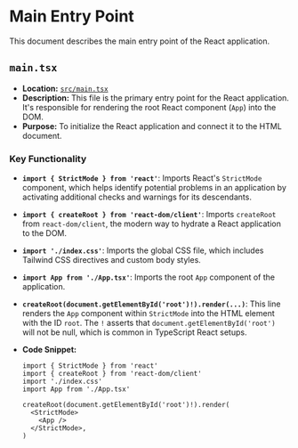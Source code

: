 # Main Entry Point

This document describes the main entry point of the React application.

## `main.tsx`

*   **Location:** [`src/main.tsx`](achievement-project/src/main.tsx)
*   **Description:** This file is the primary entry point for the React application. It's responsible for rendering the root React component (`App`) into the DOM.
*   **Purpose:** To initialize the React application and connect it to the HTML document.

### Key Functionality

*   **`import { StrictMode } from 'react'`**: Imports React's `StrictMode` component, which helps identify potential problems in an application by activating additional checks and warnings for its descendants.
*   **`import { createRoot } from 'react-dom/client'`**: Imports `createRoot` from `react-dom/client`, the modern way to hydrate a React application to the DOM.
*   **`import './index.css'`**: Imports the global CSS file, which includes Tailwind CSS directives and custom body styles.
*   **`import App from './App.tsx'`**: Imports the root `App` component of the application.
*   **`createRoot(document.getElementById('root')!).render(...)`**: This line renders the `App` component within `StrictMode` into the HTML element with the ID `root`. The `!` asserts that `document.getElementById('root')` will not be null, which is common in TypeScript React setups.

*   **Code Snippet:**
    ```tsx
    import { StrictMode } from 'react'
    import { createRoot } from 'react-dom/client'
    import './index.css'
    import App from './App.tsx'

    createRoot(document.getElementById('root')!).render(
      <StrictMode>
        <App />
      </StrictMode>,
    )